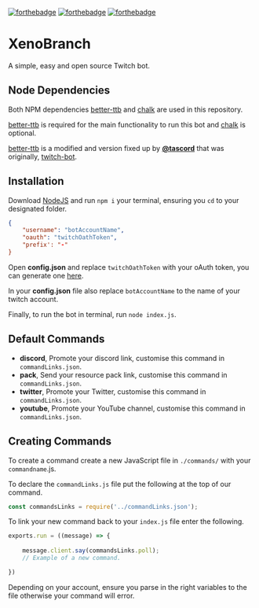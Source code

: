 [![forthebadge](https://forthebadge.com/images/badges/made-with-javascript.svg)](https://forthebadge.com)
[![forthebadge](https://forthebadge.com/images/badges/designed-in-ms-paint.svg)](https://forthebadge.com)
[![forthebadge](https://forthebadge.com/images/badges/you-didnt-ask-for-this.svg)](https://forthebadge.com)

# XenoBranch
A simple, easy and open source Twitch bot.

## Node Dependencies
Both NPM dependencies [better-ttb](https://www.npmjs.com/package/better-ttb) and [chalk](https://www.npmjs.com/package/chalk) are used in this repository.

[better-ttb](https://www.npmjs.com/package/better-ttb) is required for the main functionality to run this bot and [chalk](https://www.npmjs.com/package/chalk) is optional.

[better-ttb](https://www.npmjs.com/package/better-ttb) is a modified and version fixed up by [**@tascord**](https://github.com/tascord) that was originally, [twitch-bot](https://www.npmjs.com/package/twitch-bot).

## Installation
Download [NodeJS](https://nodejs.org/) and run `npm i` your terminal, ensuring you `cd` to your designated folder.

```json
{
	"username": "botAccountName",
	"oauth": "twitchOathToken",
	"prefix': "-"
}
```

Open **config.json** and replace `twitchOathToken` with your oAuth token, you can generate one [here](https://twitchapps.com/tmi/).

In your **config.json** file also replace `botAccountName` to the name of your twitch account.

Finally, to run the bot in terminal, run `node index.js`.

## Default Commands

* **discord**, Promote your discord link, customise this command in `commandLinks.json`.
* **pack**, Send your resource pack link, customise this command in `commandLinks.json`.
* **twitter**, Promote your Twitter, customise this command in `commandLinks.json`.
* **youtube**, Promote your YouTube channel, customise this command in `commandLinks.json`.

## Creating Commands

To create a command create a new JavaScript file in `./commands/` with your `commandname`.js.

To declare the `commandLinks.js` file put the following at the top of our command.
```js
const commandsLinks = require('../commandLinks.json');
```
To link your new command back to your `index.js` file enter the following.
```js
exports.run = ((message) => {
    
    message.client.say(commandsLinks.poll);
    // Example of a new command.

})
```
Depending on your account, ensure you parse in the right variables to the file otherwise your command will error.

